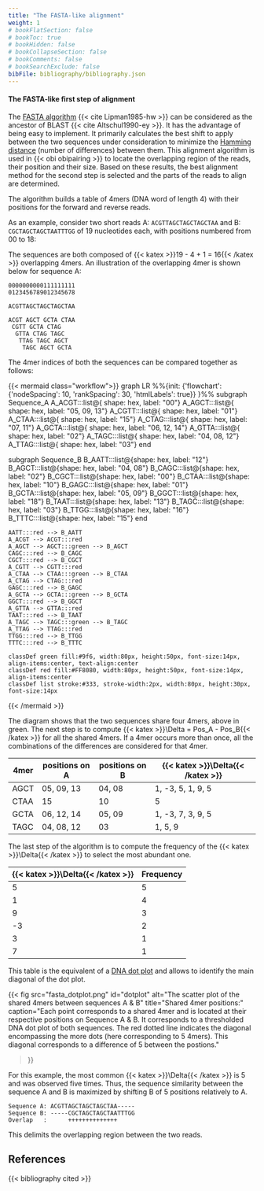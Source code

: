 ```yaml
---
title: "The FASTA-like alignment"
weight: 1
# bookFlatSection: false
# bookToc: true
# bookHidden: false
# bookCollapseSection: false
# bookComments: false
# bookSearchExclude: false
bibFile: bibliography/bibliography.json 
---
```


#### The FASTA-like first step of alignment

The [FASTA algorithm](https://en.wikipedia.org/wiki/FASTA) {{< cite Lipman1985-hw >}} can be considered as the ancestor of BLAST {{< cite Altschul1990-ey >}}.  It has the advantage of being easy to implement. It primarily calculates the best shift to apply between the two sequences under consideration to minimize the [Hamming distance](https://en.wikipedia.org/wiki/Hamming_distance) (number of differences) between them. This alignment algorithm is used in {{< obi obipairing >}} to locate the overlapping region of the reads, their position and their size. Based on these results, the best alignment method for the second step is selected and the parts of the reads to align are determined. 

The algorithm builds a table of 4mers (DNA word of length 4) with their positions for the forward and reverse reads. 

As an example, consider two short reads A: `ACGTTAGCTAGCTAGCTAA` and B: `CGCTAGCTAGCTAATTTGG` of 19 nucleotides each, with positions numbered from 00 to 18:

The sequences are both composed of {{< katex >}}19 - 4 + 1 = 16{{< /katex >}} overlapping 4mers. An illustration of the overlapping 4mer is shown below for sequence A:

```
0000000000111111111
0123456789012345678

ACGTTAGCTAGCTAGCTAA

ACGT AGCT GCTA CTAA
 CGTT GCTA CTAG 
  GTTA CTAG TAGC
   TTAG TAGC AGCT
    TAGC AGCT GCTA
```

The 4mer indices of both the sequences can be compared together as follows:

{{< mermaid class="workflow">}}
graph LR
 %%{init: {'flowchart': {'nodeSpacing': 10, 'rankSpacing': 30, 'htmlLabels': true}} }%%
 subgraph Sequence_A
    A_ACGT:::list@{ shape: hex, label: "00"}
    A_AGCT:::list@{ shape: hex, label: "05, 09, 13"}
    A_CGTT:::list@{ shape: hex, label: "01"}
    A_CTAA:::list@{ shape: hex, label: "15"}
    A_CTAG:::list@{ shape: hex, label: "07, 11"}
    A_GCTA:::list@{ shape: hex, label: "06, 12, 14"}
    A_GTTA:::list@{ shape: hex, label: "02"}
    A_TAGC:::list@{ shape: hex, label: "04, 08, 12"}
    A_TTAG:::list@{ shape: hex, label: "03"}
end

 subgraph Sequence_B
    B_AATT:::list@{shape: hex, label: "12"}
    B_AGCT:::list@{shape: hex, label: "04, 08"}
    B_CAGC:::list@{shape: hex, label: "02"}
    B_CGCT:::list@{shape: hex, label: "00"}
    B_CTAA:::list@{shape: hex, label: "10"}
    B_GAGC:::list@{shape: hex, label: "01"}
    B_GCTA:::list@{shape: hex, label: "05, 09"}
    B_GGCT:::list@{shape: hex, label: "18"}
    B_TAAT:::list@{shape: hex, label: "13"}
    B_TAGC:::list@{shape: hex, label: "03"}
    B_TTGG:::list@{shape: hex, label: "16"}
    B_TTTC:::list@{shape: hex, label: "15"}
end

  
    AATT:::red --> B_AATT
    A_ACGT --> ACGT:::red 
    A_AGCT --> AGCT:::green --> B_AGCT
    CAGC:::red --> B_CAGC
    CGCT:::red --> B_CGCT
    A_CGTT --> CGTT:::red 
    A_CTAA --> CTAA:::green --> B_CTAA
    A_CTAG --> CTAG:::red 
    GAGC:::red --> B_GAGC
    A_GCTA --> GCTA:::green --> B_GCTA
    GGCT:::red --> B_GGCT
    A_GTTA --> GTTA:::red 
    TAAT:::red --> B_TAAT
    A_TAGC --> TAGC:::green --> B_TAGC
    A_TTAG --> TTAG:::red 
    TTGG:::red --> B_TTGG
    TTTC:::red --> B_TTTC

    classDef green fill:#9f6, width:80px, height:50px, font-size:14px, align-items:center, text-align:center
    classDef red fill:#FF8080, width:80px, height:50px, font-size:14px, align-items:center
    classDef list stroke:#333, stroke-width:2px, width:80px, height:30px, font-size:14px

{{< /mermaid >}}

The diagram shows that the two sequences share four 4mers, above in green. The next step is to compute {{< katex >}}\Delta = Pos_A - Pos_B{{< /katex >}} for all the shared 4mers. If a 4mer occurs more than once, all the combinations of the differences are considered for that 4mer. 

| 4mer | positions on A | positions on B | {{< katex >}}\Delta{{< /katex >}}       |
|------|---------------|-----------------|-------------------|
| AGCT | 05, 09, 13    | 04, 08          | 1, -3, 5, 1, 9, 5 |
| CTAA | 15            | 10              | 5                 |
| GCTA | 06, 12, 14    | 05, 09          | 1, -3, 7, 3, 9, 5 |
| TAGC | 04, 08, 12    | 03              | 1, 5, 9           |



The last step of the algorithm is to compute the frequency of the {{< katex >}}\Delta{{< /katex >}} to select the most abundant one. 

| {{< katex >}}\Delta{{< /katex >}} | Frequency |
|-------|-----------|
| 5     | 5         |
| 1     | 4         |
| 9     | 3         |
| -3    | 2         |
| 3     | 1         |
| 7     | 1         |

This table is the equivalent of a [DNA dot plot](https://en.wikipedia.org/wiki/Dot_plot_(bioinformatics)) and allows to identify the main diagonal of the dot plot.


{{< fig
  src="fasta_dotplot.png"
  id="dotplot"
  alt="The scatter plot of the shared 4mers between sequences A & B"
  title="Shared 4mer positions:"
  caption="Each point corresponds to a shared 4mer and is located at their respective positions on Sequence A & B. It corresponds to a thresholded DNA dot plot of both sequences. The red dotted line indicates the diagonal encompassing the more dots (here corresponding to 5 4mers). This diagonal corresponds to a difference of 5 between the postions."
  
>}}


For this example, the most common {{< katex >}}\Delta{{< /katex >}} is 5 and was observed five times. Thus, the sequence similarity between the sequence A and B is maximized by shifting B of 5 positions relatively to A.

```
Sequence A: ACGTTAGCTAGCTAGCTAA-----
Sequence B: -----CGCTAGCTAGCTAATTTGG
Overlap   :      ++++++++++++++  
```

This delimits the overlapping region between the two reads.


## References

{{< bibliography cited >}}